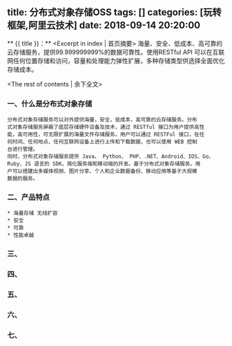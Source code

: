 title:  分布式对象存储OSS
tags: []
categories: [玩转框架,阿里云技术]
date: 2018-09-14 20:20:00
---
** {{ title }}：** <Excerpt in index | 首页摘要>
海量、安全、低成本、高可靠的云存储服务，提供99.999999999%的数据可靠性。使用RESTful API 可以在互联网任何位置存储和访问，容量和处理能力弹性扩展，多种存储类型供选择全面优化存储成本。
<!-- more -->
<The rest of contents | 余下全文>

### 一、什么是分布式对象存储
    分布式对象存储服务可以对外提供海量，安全，低成本，高可靠的云存储服务。分布
    式对象存储服务屏蔽了底层存储硬件设备及技术，通过 RESTful 接口为用户提供高性
    能，高可用性，可无限扩展的海量文件存储服务。用户可以通过 RESTFul 接口，在任
    何时间、任何地点、任何互联网设备上进行上传和下载数据，也可以使用 WEB 控制
    台进行管理。
    同时，分布式对象存储服务提供 Java、 Python、 PHP、.NET、Android、IOS、Go、
    Ruby、JS 语言的 SDK，简化服务端和移动端的开发。基于分布式对象存储服务，用
    户可以搭建出多媒体视频、图片分享、个人和企业数据备份、移动应用等基于大规模
    数据的服务。
### 二、产品特点
    * 海量存储 无线扩容
    * 安全
    * 可靠
    * 性能卓越
### 三、
    
### 四、
### 五、
### 六、
### 七、